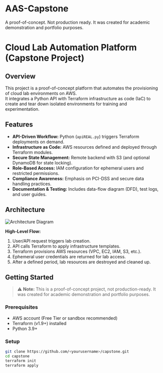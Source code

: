 # AAS-Capstone
A proof-of-concept. Not production ready.  It was created for academic demonstration and portfolio purposes.
# Cloud Lab Automation Platform (Capstone Project)

## Overview
This project is a proof-of-concept platform that automates the provisioning of cloud lab environments on AWS.  
It integrates a Python API with Terraform infrastructure as code (IaC) to create and tear down isolated environments for training and experimentation.  

## Features
- **API-Driven Workflow:** Python (`apiREAL.py`) triggers Terraform deployments on demand.  
- **Infrastructure as Code:** AWS resources defined and deployed through Terraform modules.  
- **Secure State Management:** Remote backend with S3 (and optional DynamoDB for state locking).  
- **Role-Based Access:** IAM configuration for ephemeral users and restricted permissions.  
- **Compliance Awareness:** Emphasis on PCI-DSS and secure data handling practices.  
- **Documentation & Testing:** Includes data-flow diagram (DFD), test logs, and user guides.  

## Architecture
![Architecture Diagram](./architecture.png)  

**High-Level Flow:**
1. User/API request triggers lab creation.  
2. API calls Terraform to apply infrastructure templates.  
3. Terraform provisions AWS resources (VPC, EC2, IAM, S3, etc.).  
4. Ephemeral user credentials are returned for lab access.  
5. After a defined period, lab resources are destroyed and cleaned up.  

## Getting Started
> ⚠️ **Note:** This is a proof-of-concept project, not production-ready. It was created for academic demonstration and portfolio purposes.  

### Prerequisites
- AWS account (Free Tier or sandbox recommended)  
- Terraform (v1.9+) installed  
- Python 3.9+  

### Setup
```bash
git clone https://github.com/<yourusername>/capstone.git
cd capstone
terraform init
terraform apply
